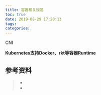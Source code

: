 ```yaml
---
title: 容器相关规范
toc: true
date: 2019-08-29 17:20:13
tags:
categories:
---
```








CNI



**Kubernetes支持Docker、rkt等容器Runtime**





## 参考资料
> - []()
> - []()
